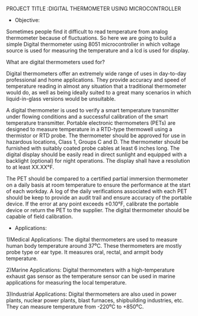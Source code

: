 PROJECT TITLE :DIGITAL THERMOMETER USING MICROCONTROLLER


* Objective:

Sometimes people find it difficult to read temperature from analog thermometer because of fluctuations. So here we are going to build a simple Digital thermometer using 8051 microcontroller in which voltage source is used for measuring the temperature and a lcd is used for display.

What are digital thermometers used for?

Digital thermometers offer an extremely wide range of uses in day-to-day professional and home applications. They provide accuracy and speed of temperature reading in almost any situation that a traditional thermometer would do, as well as being ideally suited to a great many scenarios in which liquid-in-glass versions would be unsuitable.

A digital thermometer is used to verify a smart temperature transmitter under flowing conditions and a successful calibration of the smart temperature transmitter. Portable electronic thermometers (PETs) are designed to measure temperature in a RTD-type thermowell using a thermistor or RTD probe. The thermometer should be approved for use in hazardous locations, Class 1, Groups C and D. The thermometer should be furnished with suitably coated probe cables at least 6 inches long. The digital display should be easily read in direct sunlight and equipped with a backlight (optional) for night operations. The display shall have a resolution to at least XX.XX°F.

The PET should be compared to a certified partial immersion thermometer on a daily basis at room temperature to ensure the performance at the start of each workday. A log of the daily verifications associated with each PET should be keep to provide an audit trail and ensure accuracy of the portable device. If the error at any point exceeds ±0.10°F, calibrate the portable device or return the PET to the supplier. The digital thermometer should be capable of field calibration.

* Applications:

1)Medical Applications: The digital thermometers are used to measure human body temperature around 37⁰C. These thermometers are mostly probe type or ear type. It measures   oral, rectal, and armpit body temperature.

2)Marine Applications: Digital thermometers with a high-temperature exhaust gas sensor as the temperature sensor can be used in marine applications for measuring the       local temperature.

3)Industrial Applications: Digital thermometers are also used in power plants, nuclear power plants, blast furnaces, shipbuilding industries, etc. They can measure         temperature from -220⁰C to +850⁰C.
